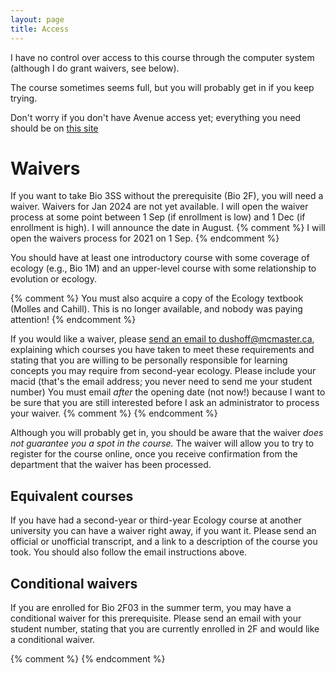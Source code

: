 ```yaml
---
layout: page
title: Access
---
```


I have no control over access to this course through the computer system (although I do grant waivers, see below).

The course sometimes seems full, but you will probably get in if you keep trying.

Don't worry if you don't have Avenue access yet; everything you need should be on [this site](/)

# Waivers 

If you want to take Bio 3SS without the prerequisite (Bio 2F), you will need a waiver.
Waivers for Jan 2024 are not yet available. I will open the waiver process at some point between 1 Sep (if enrollment is low) and 1 Dec (if enrollment is high). I will announce the date in August.
{% comment %}
I will open the waivers process for 2021 on 1 Sep.
{% endcomment %}

You should have at least one introductory course with some coverage of ecology (e.g., Bio 1M) and an upper-level course with some relationship to evolution or ecology.

{% comment %}
You must also acquire a copy of the Ecology textbook (Molles and Cahill).
This is no longer available, and nobody was paying attention!
{% endcomment %}

If you would like a waiver, please [send an email to dushoff@mcmaster.ca](mailto:dushoff@mcmaster.ca),
explaining which courses you have taken to meet these requirements and stating that you are willing to be personally responsible for learning concepts you may require from second-year ecology.  Please include your macid (that's the email address; you never need to send me your student number)
You must email _after_ the opening date (not now!) because I want to be sure that you are still interested before I ask an administrator to process your waiver. 
{% comment %}
{% endcomment %}

Although you will probably get in, you should be aware that the waiver _does not guarantee you a spot in the course._  The waiver will allow you to try to register for the course online, once you receive confirmation from the department that the waiver has been processed.

## Equivalent courses 

If you have had a second-year or third-year Ecology course at another university you can have a waiver right away, if you want it. Please send an official or unofficial transcript, and a link to a description of the course you took. You should also follow the email instructions above.

## Conditional waivers 

If you are enrolled for Bio 2F03 in the summer term, you may have a conditional waiver for this prerequisite.  Please send an email with your student number, stating that you are currently enrolled in 2F and would like a conditional waiver.

{% comment %}
{% endcomment %}
